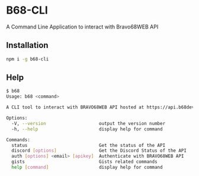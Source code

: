 # B68-CLI

A Command Line Application to interact with Bravo68WEB API

## Installation

```bash
npm i -g b68-cli
```

## Help

```bash
$ b68
Usage: b68 <command>

A CLI tool to interact with BRAVO68WEB API hosted at https://api.b68dev.xyz

Options:
  -V, --version                    output the version number
  -h, --help                       display help for command

Commands:
  status                           Get the status of the API
  discord [options]                Get the Discord Status of the API
  auth [options] <email> [apikey]  Authenticate with BRAVO68WEB API
  gists                            Gists related commands
  help [command]                   display help for command

```
